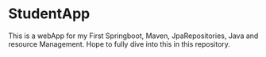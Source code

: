 # StudentApp
This is a webApp for my First Springboot, Maven, JpaRepositories, Java and resource Management. Hope to fully dive into this in this repository.
